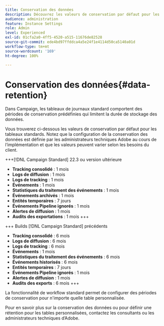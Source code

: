 ```yaml
---
title: Conservation des données
description: Découvrez les valeurs de conservation par défaut pour les tableaux standard
audience: administration
feature: Instance Settings
role: Admin
level: Experienced
exl-id: 01cfa2a0-4ff5-4520-a515-11676de82528
source-git-commit: ede4bd97ffddca4a5e24f1e4114d50ca5140a01d
workflow-type: tm+mt
source-wordcount: '169'
ht-degree: 100%

---
```


# Conservation des données{#data-retention}

Dans Campaign, les tableaux de journaux standard comportent des périodes de conservation prédéfinies qui limitent la durée de stockage des données.

Vous trouverez ci-dessous les valeurs de conservation par défaut pour les tableaux standards. Notez que la configuration de la conservation des données est définie par les administrateurs techniques Adobe au cours de l’implémentation et que les valeurs peuvent varier selon les besoins du client.

+++[!DNL Campaign Standard] 22.3 ou version ultérieure

* **Tracking consolidé** : 1 mois
* **Logs de diffusion** : 1 mois
* **Logs de tracking** : 1 mois
* **Événements** : 1 mois
* **Statistiques du traitement des événements** : 1 mois
* **Événements archivés** : 1 mois
* **Entités temporaires** : 7 jours
* **Événements Pipeline ignorés** : 1 mois
* **Alertes de diffusion** : 1 mois
* **Audits des exportations** : 1 mois
+++

+++ Builds [!DNL Campaign Standard] précédents

* **Tracking consolidé** : 6 mois
* **Logs de diffusion** : 6 mois
* **Logs de tracking** : 6 mois
* **Événements** : 1 mois
* **Statistiques du traitement des événements** : 6 mois
* **Événements historisés** : 6 mois
* **Entités temporaires** : 7 jours
* **Événements Pipeline ignorés** : 1 mois
* **Alertes de diffusion** : 1 mois
* **Audits des exports** : 6 mois
+++

La fonctionnalité de workflow standard permet de configurer des périodes de conservation pour n&#39;importe quelle table personnalisée.

Pour en savoir plus sur la conservation des données ou pour définir une rétention pour les tables personnalisées, contactez les consultants ou les administrateurs techniques d’Adobe.
